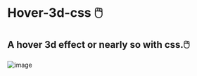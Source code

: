 # Hover-3d-css 🖱️
## A hover 3d effect or nearly so with css.🖱️
![image](https://user-images.githubusercontent.com/94203956/222189304-a927314f-ea08-4916-b3c6-52078d8b0fa2.png)
